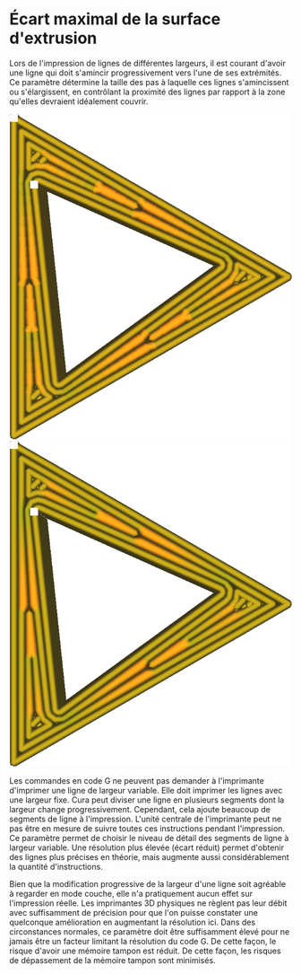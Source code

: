 Écart maximal de la surface d'extrusion
====
Lors de l'impression de lignes de différentes largeurs, il est courant d'avoir une ligne qui doit s'amincir progressivement vers l'une de ses extrémités. Ce paramètre détermine la taille des pas à laquelle ces lignes s'amincissent ou s'élargissent, en contrôlant la proximité des lignes par rapport à la zone qu'elles devraient idéalement couvrir.

![Résolution plus faible en cas de déviation élevée](../../../articles/images/meshfix_maximum_extrusion_area_deviation_high.png)
![Largeur de ligne lisse lorsque la déviation est faible](../../../articles/images/meshfix_maximum_extrusion_area_deviation_low.png)

Les commandes en code G ne peuvent pas demander à l'imprimante d'imprimer une ligne de largeur variable. Elle doit imprimer les lignes avec une largeur fixe. Cura peut diviser une ligne en plusieurs segments dont la largeur change progressivement. Cependant, cela ajoute beaucoup de segments de ligne à l'impression. L'unité centrale de l'imprimante peut ne pas être en mesure de suivre toutes ces instructions pendant l'impression. Ce paramètre permet de choisir le niveau de détail des segments de ligne à largeur variable. Une résolution plus élevée (écart réduit) permet d'obtenir des lignes plus précises en théorie, mais augmente aussi considérablement la quantité d'instructions.

Bien que la modification progressive de la largeur d'une ligne soit agréable à regarder en mode couche, elle n'a pratiquement aucun effet sur l'impression réelle. Les imprimantes 3D physiques ne règlent pas leur débit avec suffisamment de précision pour que l'on puisse constater une quelconque amélioration en augmentant la résolution ici. Dans des circonstances normales, ce paramètre doit être suffisamment élevé pour ne jamais être un facteur limitant la résolution du code G. De cette façon, le risque d'avoir une mémoire tampon est réduit. De cette façon, les risques de dépassement de la mémoire tampon sont minimisés.
